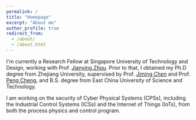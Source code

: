 ```yaml
---
permalink: /
title: "Homepage"
excerpt: "About me"
author_profile: true
redirect_from: 
  - /about/
  - /about.html
---
```


I'm currently a Research Fellow at Singapore University of Technology and Design, working with Prof. [Jianying Zhou](http://jianying.space). 
Prior to that, I obtained my Ph.D degree from Zhejiang University, supervised by Prof. [Jiming Chen](https://person.zju.edu.cn/jmchen) and Prof. [Peng Cheng](https://person.zju.edu.cn/cp), and B.S. degree from East China University of Science and Technology. 
<!-- I was a visiting student at CISPA − Helmholtz Center for Information Security, supervised by Prof. [Michael Backes](https://cispa.saarland/people/backes/) and Dr. [Yang Zhang](https://cispa.saarland/people/yang.zhang/). -->


I am working on the security of Cyber Physical Systems (CPSs), including the Industrial Control Systems (ICSs) and the Internet of Things (IoTs), from both the process physics and control program. 


<!-- Research Interests
======
CPS Security;\\
State Estimation in Control System -->

